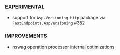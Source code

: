 ### EXPERIMENTAL
- support for `Asp.Versioning.Http` package via `FastEndpoints.AspVersioning` #352

### IMPROVEMENTS
- nswag operation processor internal optimizations
